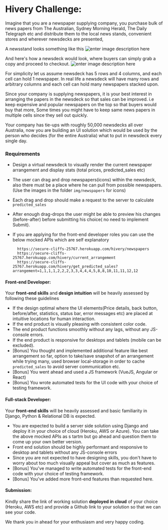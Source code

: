 # Hivery Challenge:

Imagine that you are a newspaper supplying company, you purchase bulk of news papers from The Australian, Sydney Morning Herald, The Daily Telegraph etc and distribute them to the local news stands, convenient stores and wherever newsdecks are presented, 

A newsstand looks something like this
![enter image description here](https://i.imgur.com/6Gy2LfY.jpg)

And here's how a newsdeck would look, where buyers can simply grab a copy and proceed to checkout. 
![enter image description here](https://i.imgur.com/kRMWP6R.jpg)

For simplicity let us assume newsdeck has 5 rows and 4 columns, and each cell can hold 1 newspaper. In real life a newsdeck will have many rows and arbitrary columns and each cell can hold many newspapers stacked upon. 

Since your company is supplying newspapers, it is your best interest in arranging the papers in the newsdeck so that sales can be improved. i.e keep expensive and popular newspapers on the top so that buyers would buy that more, Some times you might have to keep same news papers in multiple cells since they sell out quickly. 

Your company has tie-ups with roughly 50,000 newsdecks all over Australia, now you are building an UI solution which would be used by the person who decides (for the entire Australia) what to put in newsdeck every single day. 

### Requirements
 - Design a virtual newsdeck to visually render the current newspaper arrangement and display stats (total prices, predicted_sales etc)
-  The user can drag and drop newspapers(icons) within the newsdeck, also there must be a place where he can pull from possible newspapers.  (Use the images in the folder `img/newspapers` for icons)
- Each drag and drop should make a request to the server to calculate `predicted_sales` 
- After enough drag-drops the user might be able to preview his changes (before-after) before submitting his choice( no need to implement Submit).
- If you are applying for the front-end developer roles you can use the below mocked APIs which are self explanatory
 
		https://secure-cliffs-25767.herokuapp.com/hivery/newspapers
        https://secure-cliffs-25767.herokuapp.com/hivery/current_arrangement
        https://secure-cliffs-25767.herokuapp.com/hivery/get_predicted_sales?arrangement=1,1,1,1,2,2,2,3,3,4,4,4,5,8,8,10,11,11,12,12

#### Front-end Developer:
Your **front-end skills** and **design intuition** will be heavily assessed by following these guidelines

- If the design optimal where the UI elements(Price details, back button, before/after, statistics, status bar, error messages etc) are placed at intuitive locations for human interaction. 
- If the end product is visually pleasing with consistent color code.
- The end product functions smoothly without any lags, without any JS-console errors. 
- If the end product is responsive for desktops and tablets (mobile can be excluded).
- [Bonus] You thought and implemented additional feature like best arrangement so far, option to take/save snapshot of an arrangement while trying many, used browser local-storage in order to cache `predicted_sales` to avoid server communication etc. 
- [Bonus] You went ahead and used a JS framework (VueJS, Angular or React)
- [Bonus] You wrote automated tests for the UI code with your choice of testing framework. 

#### Full-stack Developer:
Your **front-end skills** will be heavily assessed and basic familiarity in Django, Python & Relational DB is expected. 

- You are expected to build a server side solution using Django and deploy it in your choice of cloud (Heroku, AWS or Azure). You can take the above mocked APIs as s tartm but go ahead and question them to come up your own better version. 
- Front end solution should be highly performant and responsive to desktop and tablets without any JS-console errors
- Since you are not expected to have designing skills, you don't have to worry about too much visually appeal but cover as much as features.  
- [Bonus] You've managed to write automated tests for the front-end code with your choice of testing framework. 
- [Bonus] You've added more front-end features than requested here. 

#### Submission:
Kindly share the link of working solution **deployed in cloud** of your choice (Heroku, AWS etc) and provide a Github link to your solution so that we can see your code. 

We thank you in ahead for your enthusiasm and very happy coding. 



